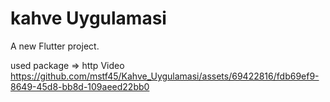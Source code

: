 # kahve Uygulamasi

A new Flutter project.

used package => http
Video
https://github.com/mstf45/Kahve_Uygulamasi/assets/69422816/fdb69ef9-8649-45d8-bb8d-109aeed22bb0

